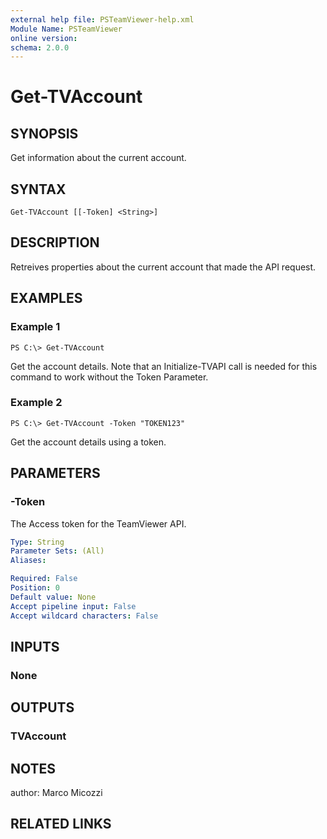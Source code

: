 ```yaml
---
external help file: PSTeamViewer-help.xml
Module Name: PSTeamViewer
online version: 
schema: 2.0.0
---
```


# Get-TVAccount

## SYNOPSIS
Get information about the current account.

## SYNTAX

```
Get-TVAccount [[-Token] <String>]
```

## DESCRIPTION
Retreives properties about the current account that made the API request.

## EXAMPLES

### Example 1
```
PS C:\> Get-TVAccount
```

Get the account details.
Note that an Initialize-TVAPI call is needed for this command to work without the Token Parameter.

### Example 2
```
PS C:\> Get-TVAccount -Token "TOKEN123"
```

Get the account details using a token.

## PARAMETERS

### -Token
The Access token for the TeamViewer API.

```yaml
Type: String
Parameter Sets: (All)
Aliases: 

Required: False
Position: 0
Default value: None
Accept pipeline input: False
Accept wildcard characters: False
```

## INPUTS

### None

## OUTPUTS

### TVAccount

## NOTES
author: Marco Micozzi

## RELATED LINKS

